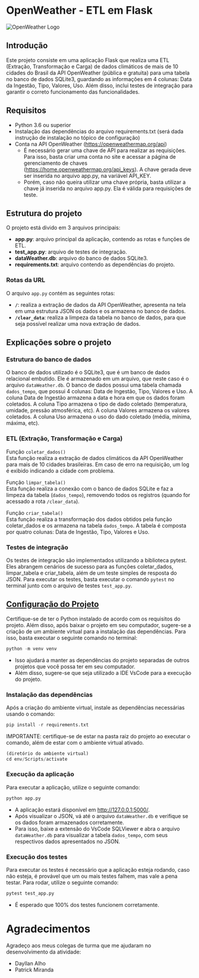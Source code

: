 # OpenWeather - ETL em Flask
![OpenWeather Logo](https://openweathermap.org/themes/openweathermap/assets/img/logo_white_cropped.png)

## Introdução
Este projeto consiste em uma aplicação Flask que realiza uma ETL (Extração, Transformação e Carga) de dados climáticos de mais de 10 cidades do Brasil da API OpenWeather (pública e gratuita) para uma tabela no banco de dados SQLite3, guardando as informações em 4 colunas: Data da Ingestão, Tipo, Valores, Uso. Além disso, inclui testes de integração para garantir o correto funcionamento das funcionalidades.

## Requisitos

- Python 3.6 ou superior
- Instalação das dependências do arquivo requirements.txt (será dada instrução de instalação no tópico de <a name="configuração-do-projeto">configuração</a>)
- Conta na API OpenWeather (https://openweathermap.org/api)
    - É necessário gerar uma chave de API para realizar as requisições. Para isso, basta criar uma conta no site e acessar a página de gerenciamento de chaves (https://home.openweathermap.org/api_keys). A chave gerada deve ser inserida no arquivo app.py, na variável API_KEY.
    - Porém, caso não queira utilizar uma chave própria, basta utilizar a chave já inserida no arquivo app.py. Ela é válida para requisições de teste.

## Estrutura do projeto
O projeto está divido em 3 arquivos principais:

- **app.py**: arquivo principal da aplicação, contendo as rotas e funções de ETL.
- **test_app.py**: arquivo de testes de integração.
- **dataWeather.db**: arquivo do banco de dados SQLite3.
- **requirements.txt**: arquivo contendo as dependências do projeto.

### Rotas da URL
O arquivo `app.py` contém as seguintes rotas:
- **`/`**: realiza a extração de dados da API OpenWeather, apresenta na tela em uma estrutura JSON os dados e os armazena no banco de dados.
- **`/clear_data`**: realiza a limpeza da tabela no banco de dados, para que seja possível realizar uma nova extração de dados.

## Explicações sobre o projeto

### Estrutura do banco de dados
O banco de dados utilizado é o SQLite3, que é um banco de dados relacional embutido. Ele é armazenado em um arquivo, que neste caso é o arquivo `dataWeather.db`. 
O banco de dados possui uma tabela chamada `dados_tempo`, que possui 4 colunas: Data de Ingestão, Tipo, Valores e Uso. A coluna Data de Ingestão armazena a data e hora em que os dados foram coletados. A coluna Tipo armazena o tipo de dado coletado (temperatura, umidade, pressão atmosférica, etc). A coluna Valores armazena os valores coletados. A coluna Uso armazena o uso do dado coletado (média, mínima, máxima, etc).

### ETL (Extração, Transformação e Carga)
Função `coletar_dados()`<br>
Esta função realiza a extração de dados climáticos da API OpenWeather para mais de 10 cidades brasileiras. Em caso de erro na requisição, um log é exibido indicando a cidade com problema.

Função `limpar_tabela()`<br>
Esta função realiza a conexão com o banco de dados SQLite e faz a limpeza da tabela (`dados_tempo`), removendo todos os registros (quando for acessado a rota `/clear_data`).

Função `criar_tabela()`<br>
Esta função realiza a transformação dos dados obtidos pela função coletar_dados e os armazena na tabela `dados_tempo`. A tabela é composta por quatro colunas: Data de Ingestão, Tipo, Valores e Uso.

### Testes de integração
Os testes de integração são implementados utilizando a biblioteca pytest. Eles abrangem cenários de sucesso para as funções coletar_dados, limpar_tabela e criar_tabela, além de um teste simples de resposta do JSON. Para executar os testes, basta executar o comando `pytest` no terminal junto com o arquivo de testes `test_app.py`.

## [Configuração do Projeto](#configuração-do-projeto)
Certifique-se de ter o Python instalado de acordo com os requisitos do projeto. Além disso, após baixar o projeto em seu computador, sugere-se a criação de um ambiente virtual para a instalação das dependências. Para isso, basta executar o seguinte comando no terminal:
```python
python -m venv venv
```

- Isso ajudará a manter as dependências do projeto separadas de outros projetos que você possa ter em seu computador.
- Além disso, sugere-se que seja utilizado a IDE VsCode para a execução do projeto.

### Instalação das dependências
Após a criação do ambiente virtual, instale as dependências necessárias usando o comando:
```python
pip install -r requirements.txt
```

IMPORTANTE: certifique-se de estar na pasta raiz do projeto ao executar o comando, além de estar com o ambiente virtual ativado.

```python
(diretório do ambiente virtual) 
cd env/Scripts/activate
```

### Execução da aplicação
Para executar a aplicação, utilize o seguinte comando:
```python
python app.py
```
- A aplicação estará disponível em http://127.0.0.1:5000/.
- Após visualizar o JSON, vá até o arquivo `dataWeather.db` e verifique se os dados foram armazenados corretamente.
- Para isso, baixe a extensão do VsCode SQLViewer e abra o arquivo `dataWeather.db` para visualizar a tabela `dados_tempo`, com seus respectivos dados apresentados no JSON.

### Execução dos testes
Para executar os testes é necessário que a aplicação esteja rodando, caso não esteja, é provável que um ou mais testes falhem, mas vale a pena testar. Para rodar, utilize o seguinte comando:
```python
pytest test_app.py
```
- É esperado que 100% dos testes funcionem corretamente.

# Agradecimentos
Agradeço aos meus colegas de turma que me ajudaram no desenvolvimento da atividade:
- Dayllan Alho
- Patrick Miranda